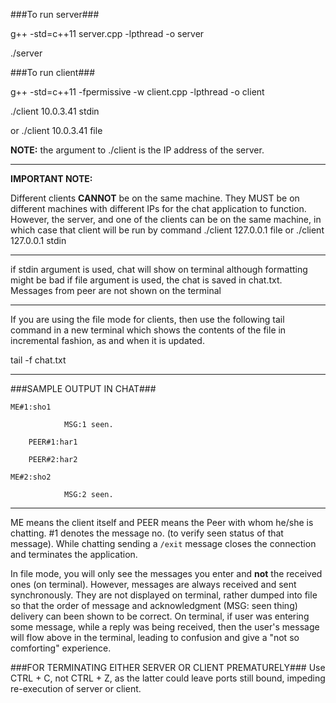###To run server###

g++ -std=c++11 server.cpp -lpthread -o server

./server

###To run client###

g++ -std=c++11 -fpermissive -w client.cpp -lpthread -o client

./client 10.0.3.41 stdin

or ./client 10.0.3.41 file

__NOTE:__ the argument to ./client is the IP address of the server.
_________________________
__IMPORTANT NOTE:__ 

Different clients __CANNOT__ be on the same machine. They MUST be on different machines with different IPs for the chat application to function. However, the server, and one of the clients can be on the same machine, in which case that client will be run by command ./client 127.0.0.1 file or ./client 127.0.0.1 stdin
__________________________

if stdin argument is used, chat will show on terminal although formatting might be bad
if file argument is used, the chat is saved in chat.txt. Messages from peer are not shown on the terminal

__________________________

If you are using the file mode for clients, then use the following tail command in a new terminal which shows the contents of the file in incremental fashion, as and when it is updated.

tail -f chat.txt


___________________________


###SAMPLE OUTPUT IN CHAT###


	ME#1:sho1
	
				MSG:1 seen.
	
		PEER#1:har1

		PEER#2:har2

	ME#2:sho2
	
				MSG:2 seen.
____________________________

ME means the client itself and PEER means the Peer with whom he/she is chatting. #1 denotes the message no. (to verify seen status of that message). While chatting sending a `/exit` message closes the connection and terminates the application.

In file mode, you will only see the messages you enter and __not__ the received ones (on terminal). However, messages are always received and sent synchronously. They are not displayed on terminal, rather dumped into file so that the order of message and acknowledgment (MSG: seen thing) delivery can been shown to be correct. On terminal, if user was entering some message, while a reply was being received, then the user's message will flow above in the terminal, leading to confusion and give a "not so comforting" experience. 


###FOR TERMINATING EITHER SERVER OR CLIENT PREMATURELY###
Use CTRL + C, not CTRL + Z, as the latter could leave ports still bound, impeding re-execution of server or client.
